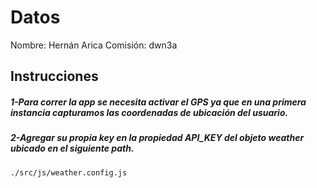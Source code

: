 # Datos

Nombre: Hernán Arica
Comisión: dwn3a


## Instrucciones

##### 1-Para correr la app se necesita activar el GPS ya que en una primera instancia capturamos las coordenadas de ubicación del usuario.
##### 2-Agregar su propia key en la propiedad API_KEY del objeto weather ubicado en el siguiente path.

```bash
./src/js/weather.config.js
```
